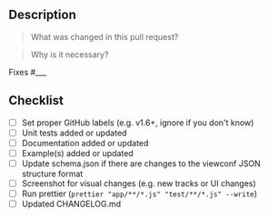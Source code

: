 ## Description

> What was changed in this pull request?



> Why is it necessary?

Fixes #___

## Checklist

- [ ] Set proper GitHub labels (e.g. v1.6+, ignore if you don't know)
- [ ] Unit tests added or updated
- [ ] Documentation added or updated
- [ ] Example(s) added or updated
- [ ] Update schema.json if there are changes to the viewconf JSON structure format
- [ ] Screenshot for visual changes (e.g. new tracks or UI changes)
- [ ] Run prettier (`prettier "app/**/*.js" "test/**/*.js" --write`)
- [ ] Updated CHANGELOG.md
